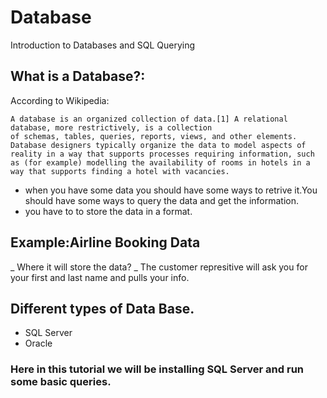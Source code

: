 # Database
Introduction to Databases and SQL Querying
## What is a Database?:

According to Wikipedia:

`
A database is an organized collection of data.[1] A relational database, more restrictively, is a collection of schemas, tables, queries, reports, views, and other elements. Database designers typically organize the data to model aspects of reality in a way that supports processes requiring information, such as (for example) modelling the availability of rooms in hotels in a way that supports finding a hotel with vacancies.
`

- when you have some data you should have some ways to retrive it.You should have some ways to query the data and get the information.
- you have to to store the data in a format.

## Example:Airline Booking Data

_ Where it will store the data?
_ The customer represitive will ask you for your first and last name and pulls your info.

## Different types of Data Base.
- SQL Server
- Oracle

### Here in this tutorial we will be installing SQL Server and run some basic queries.



